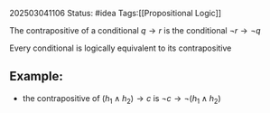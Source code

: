 202503041106
Status: #idea
Tags:[[Propositional Logic]]

The contrapositive of a conditional $q \to r$ is the conditional $\neg r \to \neg q$

Every conditional is logically equivalent to its contrapositive

## Example:
- the contrapositive of $(h_{1} \land h_{2}) \to c$ is $\neg c \to \neg (h_{1} \land h_{2})$ 